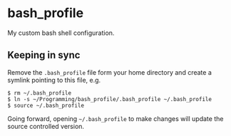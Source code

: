 # bash_profile

My custom bash shell configuration.

## Keeping in sync

Remove the `.bash_profile` file form your home directory and create a symlink pointing to this file, e.g.

```
$ rm ~/.bash_profile
$ ln -s ~/Programming/bash_profile/.bash_profile ~/.bash_profile
$ source ~/.bash_profile
```

Going forward, opening `~/.bash_profile` to make changes will update the source controlled version.
